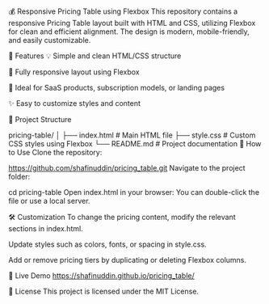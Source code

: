 💰 Responsive Pricing Table using Flexbox
This repository contains a responsive Pricing Table layout built with HTML and CSS, utilizing Flexbox for clean and efficient alignment. The design is modern, mobile-friendly, and easily customizable.

<!-- Optional: Add a preview image of your table -->

🧩 Features
💡 Simple and clean HTML/CSS structure

📱 Fully responsive layout using Flexbox

🎯 Ideal for SaaS products, subscription models, or landing pages

✨ Easy to customize styles and content

📂 Project Structure

pricing-table/
│
├── index.html        # Main HTML file
├── style.css         # Custom CSS styles using Flexbox
└── README.md         # Project documentation
🔧 How to Use
Clone the repository:

https://github.com/shafinuddin/pricing_table.git
Navigate to the project folder:

cd pricing-table
Open index.html in your browser:
You can double-click the file or use a local server.

🛠️ Customization
To change the pricing content, modify the relevant sections in index.html.

Update styles such as colors, fonts, or spacing in style.css.

Add or remove pricing tiers by duplicating or deleting Flexbox columns.

🚀 Live Demo
https://shafinuddin.github.io/pricing_table/

📜 License
This project is licensed under the MIT License.
